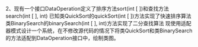 2、现有一个接口DataOperation定义了排序方法sort(int [ ])和查找方法search(int [ ], int)
    已知类QuickSort的quickSort(int [ ])方法实现了快速排序算法
    类BinarySearch的binarySearch(int [ ], int)方法实现了二分查找算法
    现使用适配器模式设计一个系统，在不修改源代码的情况下将类QuickSort和类BinarySearch的方法适配到DataOperation接口中，绘制类图。
